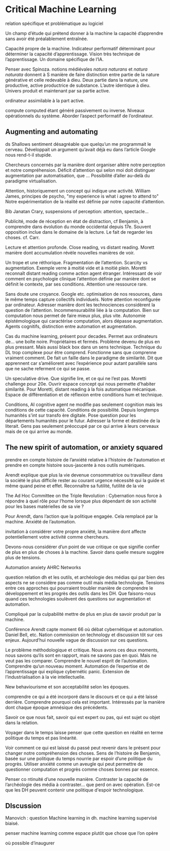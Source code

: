 # Critical Machine Learning

relation spécifique et problématique au logiciel

Un champ d’étude qui prétend donner à la machine la capacité d’apprendre sans avoir été préalablement entraînée.

Capacité propre de la machine. Indicateur performatif déterminant pour déterminer la capacité d’apprentissage. Vision très technique de l’apprentissage. Un domaine spécifique de l’IA.

Penser avec Spinoza. notions médiévales *natura naturans* et *natura naturata* donnent à S manière de faire distinction entre partie de la nature générative et celle redevable à dieu. Deux partie dans la nature, une productive, active productrice de substance. L’autre identique à dieu. Univers produit et maintenant par sa partie active. 

ordinateur assimilable à la part active.

compute computed étant généré passivement ou inverse. Niveaux opérationnels du système. Aborder l’aspect performatif de l’ordinateur.

## Augmenting and automating 

ds Shallows sentiment désagréable que quelqu’un me programmait le cerveau. Développait un argument qu’avait déjà eu dans l’article Google nous rend-t-il stupide.

Chercheurs concernés par la manière dont organiser altère notre perception et notre compréhension. Déficit d’attention qui selon moi doit distinguer augmentation par automatisation, que ... Possibilité d’aller au-delà du paradigme virtualisation.

Attention, historiquement un concept qui indique une activité. William James, principes de psycho, "my experience is what i agree to attend to" Notre expérimentation de la réalité est définie par notre capacité d’attention.

Bib Janatan Crary, suspensions of perception: attention, spectacle...

Publicité, mode de réception en état de distraction, cf Benjamin, à comprendre dans évolution du monde occidental depuis 17e. Souvent opposition inclue dans le domaine de la lecture. Le fait de regarder les choses. cf. Carr.

Lecture et attention profonde. Close reading, vs distant reading. Morett manière dont accumulation révèle nouvelles manières de voir.

Un trope et une réthorique. Fragmentation de l’attention. Scarcity vs augmentation. Exemple verre à moitié vide et à moitié plein. Moretti reconnaît distant reading comme action agent étranger. Intéressant de voir comment en psychologie clinique l’attention définie par manière dont se définit le contexte, par ses conditions. Attention une ressource rare.

Sans doute une croyance. Google etc. optimisation de nos resources, dans le même temps capture collectifs individuels. Notre attention reconfigurée par ordinateur. Adresser manière dont les technociences considèrent la question de l’attention. Incommensurabilité liée à la computation. Bien sur computation nous permet de faire mieux plus, plus vite. Autonomie épistémologique qui caractérise computation, alors dépasse augmentation. Agents cognitifs, distinction entre automation et augmentation.

Cas du machine learning, présent pour decades. Permet aux ordinateurs de… une boîte noire. Propriétaires et fermés. Problème devenu de plus en plus pressant. Mais aussi black box dans un sens technique. Technique du DL trop complexe pour être comprend. Fonctionne sans que comprenne vraiment comment. De fait un faille dans le paradigme de similarité. Dit que apprennent car s’améliorent avec l’expérience pour autant parallèle sans que ne sache referment ce qui se passe.

Un speculative drive. Que signifie lire, et ce qui ne l’est pas. Moretti challenge pour 20e. Ouvrir espace concept qui nous permette d’habiter similarité. Pour Moretti, distant reading à la fois automatique mécanique. Espace de différentiation et de réflexion entre conditions hum et technique.

Conditions, AI cognitive agent ne modifie pas seulement cognition mais les conditions de cette capacité. Conditions de possibilité. Depuis longtemps humanités s'int sur transfo ère digitale. Pose question pour les départements humanités pour le futur. Adresser la forme et destinée de la literait. Gens pas seulement préoccupé par ce qui arrive à leurs cerveaux mais de ce qui arrive au monde.

## The new spirit of automation, or anxiety squared

prendre en compte histoire de l’anxiété relative à l’histoire de l‘automation et prendre en compte histoire sous-jascente à nos outils numériques.

Arendt explique que plus la vie devenue consommatrice ou travailleur dans la société le plus difficile rester au courant urgence nécessité qui la guide et même quand peine et effet. Reconnaître sa futilité, futilité de la vie

The Ad Hoc Committee on the Triple Revolution : Cybernation nous force à répondre à quel rôle pour l‘home lorsque plus dépendant de son activité pour les bases matérielles de sa vie ?

Pour Arendt, dans l’action que la politique engagée. Cela remplacé par la machine. Anxiété de l’automation.

invitation à considérer votre propre anxiété, la manière dont affecte potentiellement votre activité comme chercheurs.

Devons-nous considérer d’un point de vue critique ce que signifie confier de plus en plus de choses à la machine. Savoir dans quelle mesure suggère plus de tensions.

Automation anxiety AHRC Networks

question relation dh et les outils, et archéologie des médias qui par bien des aspects ne se considère pas comme outil mais média technologie. Tensions entre ces approches qui pourraient troubler manière de comprendre le développement et les progrès des outils dans les DH. Que faisons-nous quand ces technologies soulèvent des questions sur augmentation et automation.

Compliqué par la culpabilité mettre de plus en plus de savoir produit par la machine. 

Conférence Arendt capte moment 66 où débat cybernétique et automation. Daniel Bell, etc. Nation commission on technology et discussion tôt sur ces enjeux. Aujourd’hui nouvelle vague de discussion sur ces questions.

Le problème méthodologique et critique. Nous avons ces deux moments, nous savons qu‘ils sont en rapport, mais ne savons pas en quoi. Mais ne veut pas les comparer. Comprendre le nouvel esprit de l’automation. Comprendre qu‘un nouveau moment. Automation de l’expertise et de l’apprentissage qui explique cybernétic panic. Extension de l’industrialisation à la vie intellectuelle.

New behaviourisme et son acceptabilité selon les époques.

comprendre ce qui a été incorporé dans le discours et ce qui a été laissé derrière. Comprendre pourquoi cela est important. Intéressés par la manière dont chaque époque amnésique des précédents.

Savoir ce que nous fait, savoir qui est expert ou pas, qui est sujet ou objet dans la relation.

Voyager dans le temps laisse penser que cette question en réalité en terme politique du temps et pas linéarité.

Voir comment ce qui est laissé du passé peut revenir dans le présent pour changer notre compréhension des choses. Sens de l’histoire de Benjamin, basée sur une politique du temps nourrie par espoir d’une politique du progrès. Utiliser anxiété comme un aveugle qui peut permettre de questionner computation et progrès comme choses bonnes par essence.

Penser co ntinuité d’une nouvelle manière. Contraster la capacité de l’archéologie des média à contraster… que perd on avec opération. Est-ce que les DH peuvent contenir une politique d'espoir technologique.

## DIscussion

Manovich : question Machine learning in dh. machine learning supervisé biaisé.

penser machine learning comme espace plutôt que chose que l’on opère

où possible d’inaugurer







